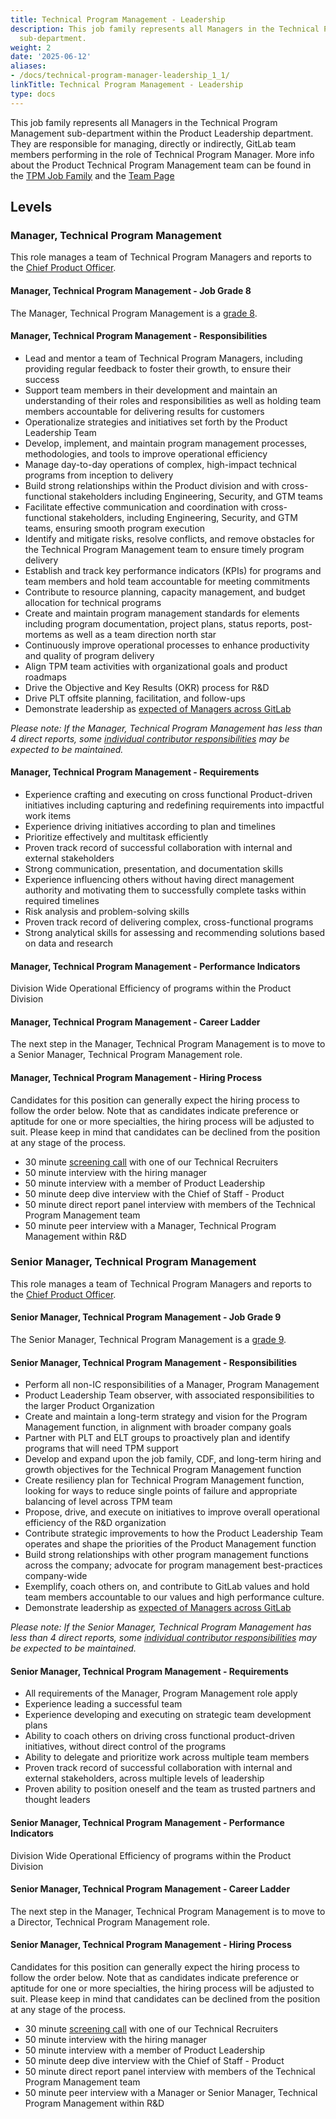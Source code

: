 ```yaml
---
title: Technical Program Management - Leadership
description: This job family represents all Managers in the Technical Program Management
  sub-department.
weight: 2
date: '2025-06-12'
aliases:
- /docs/technical-program-manager-leadership_1_1/
linkTitle: Technical Program Management - Leadership
type: docs
---
```


This job family represents all Managers in the Technical Program Management sub-department within the Product Leadership department. They are responsible for managing, directly or indirectly, GitLab team members performing in the role of Technical Program Manager. More info about the Product Technical Program Management team can be found in the [TPM Job Family](/job-families/product/technical-program-manager) and the [Team Page](/handbook/product/groups/product-technical-program-management)

## Levels

### Manager, Technical Program Management

This role manages a team of Technical Program Managers and reports to the [Chief Product Officer](/job-families/product/chief-product-officer/).

#### Manager, Technical Program Management - Job Grade 8

The Manager, Technical Program Management is a [grade 8](/handbook/total-rewards/compensation/compensation-calculator/#gitlab-job-grades).

#### Manager, Technical Program Management - Responsibilities

- Lead and mentor a team of Technical Program Managers, including providing regular feedback to foster their growth, to ensure their success
- Support team members in their development and maintain an understanding of their roles and responsibilities as well as holding team members accountable for delivering results for customers
- Operationalize strategies and initiatives set forth by the Product Leadership Team
- Develop, implement, and maintain program management processes, methodologies, and tools to improve operational efficiency
- Manage day-to-day operations of complex, high-impact technical programs from inception to delivery
- Build strong relationships within the Product division and with cross-functional stakeholders including Engineering, Security, and GTM teams
- Facilitate effective communication and coordination with cross-functional stakeholders, including Engineering, Security, and GTM teams, ensuring smooth program execution
- Identify and mitigate risks, resolve conflicts, and remove obstacles for the Technical Program Management team to ensure timely program delivery
- Establish and track key performance indicators (KPIs) for programs and team members and hold team accountable for meeting commitments
- Contribute to resource planning, capacity management, and budget allocation for technical programs
- Create and maintain program management standards for elements including program documentation, project plans, status reports, post-mortems as well as a team direction north star
- Continuously improve operational processes to enhance productivity and quality of program delivery
- Align TPM team activities with organizational goals and product roadmaps
- Drive the Objective and Key Results (OKR) process for R&D
- Drive PLT offsite planning, facilitation, and follow-ups
- Demonstrate leadership as [expected of Managers across GitLab](/handbook/company/structure/#management-group)

*Please note: If the Manager, Technical Program Management has less than 4 direct reports, some [individual contributor responsibilities](/job-families/product/technical-program-manager/#staff-technical-program-manager) may be expected to be maintained.*

#### Manager, Technical Program Management - Requirements

- Experience crafting and executing on cross functional Product-driven initiatives including capturing and redefining requirements into impactful work items
- Experience driving initiatives according to plan and timelines
- Prioritize effectively and multitask efficiently
- Proven track record of successful collaboration with internal and external stakeholders
- Strong communication, presentation, and documentation skills
- Experience influencing others without having direct management authority and motivating them to successfully complete tasks within required timelines
- Risk analysis and problem-solving skills
- Proven track record of delivering complex, cross-functional programs
- Strong analytical skills for assessing and recommending solutions based on data and research

#### Manager, Technical Program Management - Performance Indicators

Division Wide Operational Efficiency of programs within the Product Division

#### Manager, Technical Program Management - Career Ladder

The next step in the Manager, Technical Program Management is to move to a Senior Manager, Technical Program Management role.

#### Manager, Technical Program Management - Hiring Process

Candidates for this position can generally expect the hiring process to follow the order below. Note that as candidates indicate preference or aptitude for one or more specialties, the hiring process will be adjusted to suit. Please keep in mind that candidates can be declined from the position at any stage of the process.

- 30 minute [screening call](/handbook/hiring/candidate-faq/#screening-call) with one of our Technical Recruiters
- 50 minute interview with the hiring manager
- 50 minute interview with a member of Product Leadership
- 50 minute deep dive interview with the Chief of Staff - Product
- 50 minute direct report panel interview with members of the Technical Program Management team
- 50 minute peer interview with a Manager, Technical Program Management within R&D

### Senior Manager, Technical Program Management

This role manages a team of Technical Program Managers and reports to the [Chief Product Officer](/job-families/product/chief-product-officer/).

#### Senior Manager, Technical Program Management - Job Grade 9

The Senior Manager, Technical Program Management is a [grade 9](/handbook/total-rewards/compensation/compensation-calculator/#gitlab-job-grades).

#### Senior Manager, Technical Program Management - Responsibilities

- Perform all non-IC responsibilities of a Manager, Program Management
- Product Leadership Team observer, with associated responsibilities to the larger Product Organization
- Create and maintain a long-term strategy and vision for the Program Management function, in alignment with broader company goals
- Partner with PLT and ELT groups to proactively plan and identify programs that will need TPM support
- Develop and expand upon the job family, CDF, and long-term hiring and growth objectives for the Technical Program Management function
- Create resiliency plan for Technical Program Management function, looking for ways to reduce single points of failure and appropriate balancing of level across TPM team
- Propose, drive, and execute on initiatives to improve overall operational efficiency of the R&D organization
- Contribute strategic improvements to how the Product Leadership Team operates and shape the priorities of the Product Management function
- Build strong relationships with other program management functions across the company; advocate for program management best-practices company-wide
- Exemplify, coach others on, and contribute to GitLab values and hold team members accountable to our values and high performance culture.
- Demonstrate leadership as [expected of Managers across GitLab](/handbook/company/structure/#management-group)

*Please note: If the Senior Manager, Technical Program Management has less than 4 direct reports, some [individual contributor responsibilities](/job-families/product/technical-program-manager/#staff-technical-program-manager) may be expected to be maintained.*

#### Senior Manager, Technical Program Management - Requirements

- All requirements of the Manager, Program Management role apply
- Experience leading a successful team
- Experience developing and executing on strategic team development plans
- Ability to coach others on driving cross functional product-driven initiatives, without direct control of the programs
- Ability to delegate and prioritize work across multiple team members
- Proven track record of successful collaboration with internal and external stakeholders, across multiple levels of leadership
- Proven ability to position oneself and the team as trusted partners and thought leaders

#### Senior Manager, Technical Program Management - Performance Indicators

Division Wide Operational Efficiency of programs within the Product Division

#### Senior Manager, Technical Program Management - Career Ladder

The next step in the Manager, Technical Program Management is to move to a Director, Technical Program Management role.

#### Senior Manager, Technical Program Management - Hiring Process

Candidates for this position can generally expect the hiring process to follow the order below. Note that as candidates indicate preference or aptitude for one or more specialties, the hiring process will be adjusted to suit. Please keep in mind that candidates can be declined from the position at any stage of the process.

- 30 minute [screening call](/handbook/hiring/candidate-faq/#screening-call) with one of our Technical Recruiters
- 50 minute interview with the hiring manager
- 50 minute interview with a member of Product Leadership
- 50 minute deep dive interview with the Chief of Staff - Product
- 50 minute direct report panel interview with members of the Technical Program Management team
- 50 minute peer interview with a Manager or Senior Manager, Technical Program Management within R&D
